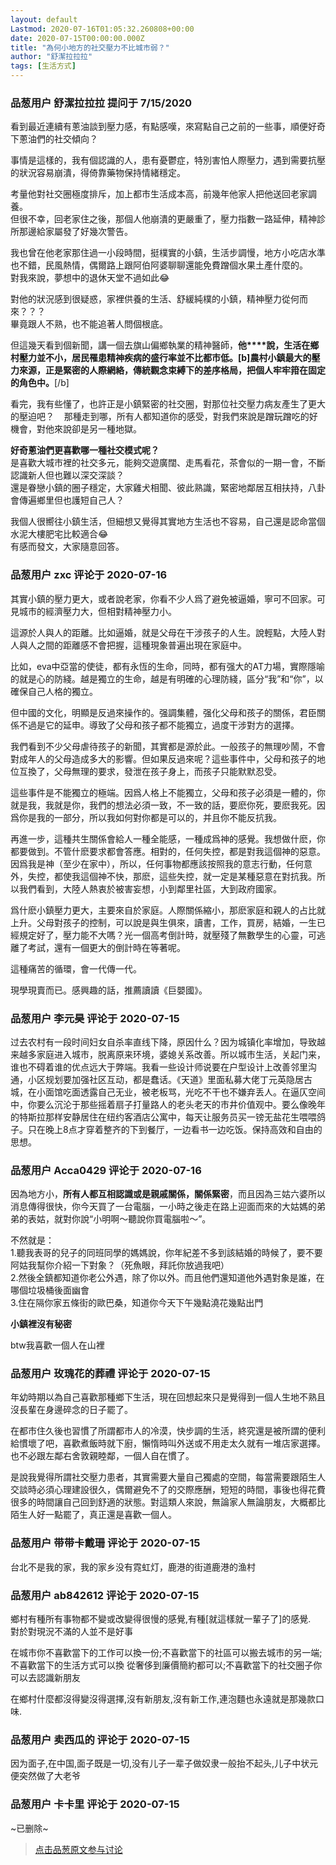 ```yaml
---
layout: default
Lastmod: 2020-07-16T01:05:32.260808+00:00
date: 2020-07-15T00:00:00.000Z
title: "為何小地方的社交壓力不比城市弱？"
author: "舒潔拉拉拉"
tags: [生活方式]
---
```



### 品葱用户 **舒潔拉拉拉** 提问于 7/15/2020
    
看到最近連續有蔥油談到壓力感，有點感嘆，來寫點自己之前的一些事，順便好奇下蔥油們的社交傾向？  
  
事情是這樣的，我有個認識的人，患有憂鬱症，特別害怕人際壓力，遇到需要抗壓的狀況容易崩潰，得倚靠藥物保持情緒穩定。  
  
考量他對社交圈極度排斥，加上都市生活成本高，前幾年他家人把他送回老家調養。  
但很不幸，回老家住之後，那個人他崩潰的更嚴重了，壓力指數一路延伸，精神診所那邊給家屬發了好幾次警告。  
  
我也曾在他老家那住過一小段時間，挺樸實的小鎮，生活步調慢，地方小吃店水準也不錯，民風熱情，偶爾路上跟阿伯阿婆聊聊還能免費蹭個水果土產什麼的。  
對我來說，夢想中的退休天堂不過如此😂  
  
對他的狀況感到很疑惑，家裡供養的生活、舒緩純樸的小鎮，精神壓力從何而來？？？  
畢竟跟人不熟，也不能追著人問個根底。  
  
但這幾天看到個新聞，講一個去旗山偏鄉執業的精神醫師，**他****說，生活在鄉村壓力並不小，居民罹患精神疾病的盛行率並不比都市低。\[b\]農村小鎮最大的壓力來源，正是緊密的人際網絡，傳統觀念束縛下的差序格局，把個人牢牢箝在固定的角色中。**\[/b\]  
  
看完，我有些懂了，也許正是小鎮緊密的社交圈，對那位社交壓力病友產生了更大的壓迫吧？    那種走到哪，所有人都知道你的感受，對我們來說是蹭玩蹭吃的好機會，對他來說卻是另一種地獄。  
  
  
  
**好奇蔥油們更喜歡哪一種社交模式呢？**  
是喜歡大城市裡的社交多元，能夠交遊廣闊、走馬看花，茶會似的一期一會，不斷認識新人但也難以深交深談？    
還是眷戀小鎮的圈子穩定，大家雞犬相聞、彼此熟識，緊密地鄰居互相扶持，八卦會傳遍鄉里但也護短自己人？  
  
我個人很嚮往小鎮生活，但細想又覺得其實地方生活也不容易，自己還是認命當個水泥大樓肥宅比較適合😂  
有感而發文，大家隨意回答。
    
                

### 品葱用户 **zxc** 评论于 2020-07-16
        
其實小鎮的壓力更大，或者說老家，你看不少人爲了避免被逼婚，寧可不回家。可見城市的經濟壓力大，但相對精神壓力小。  
  
這源於人與人的距離。比如逼婚，就是父母在干涉孩子的人生。說輕點，大陸人對人與人之間的距離感不會把握，這種現象普遍出現在家庭中。  
  
比如，eva中亞當的使徒，都有永恆的生命，同時，都有强大的AT力場，實際隱喻的就是心的防綫。越是獨立的生命，越是有明確的心理防綫，區分“我”和“你”，以確保自己人格的獨立。  
  
但中國的文化，明顯是反過來操作的。强調集體，强化父母和孩子的關係，君臣關係不過是它的延申。導致了父母和孩子都不能獨立，過度干涉對方的選擇。  
  
我們看到不少父母虐待孩子的新聞，其實都是源於此。一般孩子的無理吵鬧，不會對成年人的父母造成多大的影響。但如果反過來呢？這些事件中，父母和孩子的地位互換了，父母無理的要求，發泄在孩子身上，而孩子只能默默忍受。  
  
這些事件是不能獨立的極端。因爲人格上不能獨立，父母和孩子必須是一體的，你就是我，我就是你，我們的想法必須一致，不一致的話，要麽你死，要麽我死。因爲你是我的一部分，所以我如何對你都是可以的，并且你不能反抗我。  
  
再進一步，這種共生關係會給人一種全能感，一種成爲神的感覺。我想做什麽，你都要做到。不管什麽要求都會答應。相對的，任何失控，都是對我這個神的惡意。因爲我是神（至少在家中），所以，任何事物都應該按照我的意志行動，任何意外，失控，都使我這個神不快，那麽，這些失控，就一定是某種惡意在對抗我。所以我們看到，大陸人熱衷於被害妄想，小到鄰里社區，大到政府國家。  
  
爲什麽小鎮壓力更大，主要來自於家庭。人際關係縮小，那麽家庭和親人的占比就上升。父母對孩子的控制，可以說是與生俱來，讀書，工作，買房，結婚，一生已經規定好了，壓力能不大嗎？光一個高考倒計時，就壓殘了無數學生的心靈，可逃離了考試，還有一個更大的倒計時在等著呢。  
  
這種痛苦的循環，會一代傳一代。  
  
現學現賣而已。感興趣的話，推薦讀讀《巨嬰國》。
        
                

### 品葱用户 **李元昊** 评论于 2020-07-15
        
过去农村有一段时间妇女自杀率直线下降，原因什么？因为城镇化率增加，导致越来越多家庭进入城市，脱离原来环境，婆媳关系改善。所以城市生活，关起门来，谁也不碍着谁的优点远大于弊端。我看一些设计师说要在户型设计上改善邻里沟通，小区规划要加强社区互动，都是蠢话。《天道》里面私募大佬丁元英隐居古城，在小面馆吃面透露自己无业，被老板骂，光吃不干也不嫌弃丢人。在逼仄空间中，你要么沉沦于那些摇着扇子打量路人的老头老天的市井价值观中。要么像晚年的特斯拉那样安静居住在纽约客酒店公寓中，每天让服务员买一镑无盐花生喂喂鸽子。只在晚上8点才穿着整齐的下到餐厅，一边看书一边吃饭。保持高效和自由的思想。
        
                

### 品葱用户 **Acca0429** 评论于 2020-07-16
        
因為地方小，**所有人都互相認識或是親戚關係，關係緊密**，而且因為三姑六婆所以消息傳得很快，你今天買了一台電腦，一小時之後走在路上迎面而來的大姑媽的弟弟的表姑，就對你說“小明啊～聽說你買電腦啦～”。  
  
不然就是：  
1.聽我表哥的兒子的同班同學的媽媽說，你年紀差不多到該結婚的時候了，要不要阿姑我幫你介紹一下對象？（死魚眼，拜託你放過我吧）  
2.然後全鎮都知道你老公外遇，除了你以外。而且他們還知道他外遇對象是誰，在哪個垃圾桶後面幽會  
3.住在隔你家五條街的歐巴桑，知道你今天下午幾點澆花幾點出門  
  
**小鎮裡沒有秘密**  
  
btw我喜歡一個人在山裡
        
                

### 品葱用户 **玫瑰花的葬禮** 评论于 2020-07-15
        
年幼時期以為自己喜歡那種鄉下生活，現在回想起來只是覺得到一個人生地不熟且沒長輩在身邊碎念的日子罷了。  
  
在都市住久後也習慣了所謂都市人的冷漠，快步調的生活，終究還是被所謂的便利給慣壞了吧，喜歡煮飯時就下廚，懶惰時叫外送或不用走太久就有一堆店家選擇。也不必跟左鄰右舍敦親睦鄰，一個人自在慣了。  
  
是說我覺得所謂社交壓力患者，其實需要大量自己獨處的空間，每當需要跟陌生人交談時必須心理建設很久，偶爾避免不了的交際應酬，短短的時間，事後也得花費很多的時間讓自己回到舒適的狀態。對這類人來說，無論家人無論朋友，大概都比陌生人好一點罷了，真正還是喜歡一個人。
        
                

### 品葱用户 **带带卡戴珊** 评论于 2020-07-15
        
台北不是我的家，我的家乡没有霓虹灯，鹿港的街道鹿港的渔村
        
                

### 品葱用户 **ab842612** 评论于 2020-07-15
        
鄉村有種所有事物都不變或改變得很慢的感覺,有種\[就這樣就一輩子了\]的感覺.  
對於對現況不滿的人並不是好事  
  
在城市你不喜歡當下的工作可以換一份;不喜歡當下的社區可以搬去城市的另一端;不喜歡當下的生活方式可以換 從奢侈到廉價簡約都可以;不喜歡當下的社交圈子你可以去認識新朋友  
  
  
在鄉村什麼都沒得變沒得選擇,沒有新朋友,沒有新工作,連泡麵也永遠就是那幾款口味.
        
                

### 品葱用户 **卖西瓜的** 评论于 2020-07-15
        
因为面子,在中国,面子既是一切,没有儿子一辈子做奴隶一般抬不起头,儿子中状元便突然做了大老爷
        
                

### 品葱用户 **卡卡里** 评论于 2020-07-15
        
~已删除~
        
                





> [点击品葱原文参与讨论](https://pincong.rocks/question/28545)

